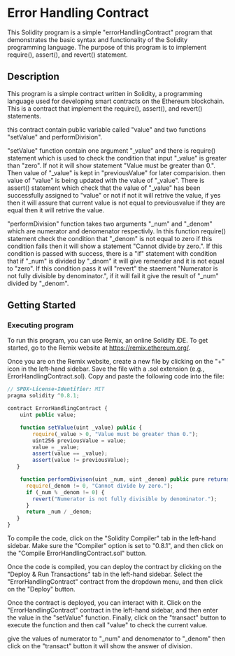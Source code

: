 # Error Handling Contract

This Solidity program is a simple "errorHandlingContract" program that demonstrates the basic syntax and functionality of the Solidity programming language. The purpose of this program is to implement require(), assert(), and revert() statement.

## Description

This program is a simple contract written in Solidity, a programming language used for developing smart contracts on the Ethereum blockchain. This is a contract that implement the require(), assert(), and revert() statements.

this contract contain public variable called "value" and two functions "setValue" and performDivision".

"setValue" function contain one argument "_value" and there is require() statement which is used to check the condition that input "_value" is greater than "zero". If not it will show statement "Value must be greater than 0.". Then value of "_value" is kept in "previousValue" for later comparision. then value of "value" is being updated with the value of "_value". There is assert() statement which check that the value of "_value" has been successfully assigned to "value" or not if not it will retrive the value, if yes then it will assure that current value is not equal to previousvalue if they are equal then it will retrive the value.

"performDivision" function takes two arguments "_num" and "_denom" which are numerator and denomenator respectivly. In this function require() statement check the condition that "_denom" is not equal to zero if this condition fails then it will show a statement "Cannot divide by zero.". If this condition is passed with success, there is a "if" statement with condition that if "_num" is divided by "_dnom" it will give remender and it is not equal to "zero". If this condition pass it will "revert" the staement "Numerator is not fully divisible by denominator.", if it will fail it give the result of "_num" divided by "_denom".

## Getting Started

### Executing program

To run this program, you can use Remix, an online Solidity IDE. To get started, go to the Remix website at https://remix.ethereum.org/.

Once you are on the Remix website, create a new file by clicking on the "+" icon in the left-hand sidebar. Save the file with a .sol extension (e.g., ErrorHandlingContract.sol). Copy and paste the following code into the file:

```javascript
// SPDX-License-Identifier: MIT 
pragma solidity ^0.8.1;

contract ErrorHandlingContract {
    uint public value;

    function setValue(uint _value) public {  
        require(_value > 0, "Value must be greater than 0.");
        uint256 previousValue = value;
        value = _value;
        assert(value == _value);
        assert(value != previousValue);
   }

    function performDivison(uint _num, uint _denom) public pure returns (uint) { 
      require(_denom != 0, "Cannot divide by zero.");
      if (_num % _denom != 0) {
        revert("Numerator is not fully divisible by denominator.");
      }
      return _num / _denom;
   }
}
```

To compile the code, click on the "Solidity Compiler" tab in the left-hand sidebar. Make sure the "Compiler" option is set to "0.8.1", and then click on the "Compile ErrorHandlingContract.sol" button.

Once the code is compiled, you can deploy the contract by clicking on the "Deploy & Run Transactions" tab in the left-hand sidebar. Select the "ErrorHandlingContract" contract from the dropdown menu, and then click on the "Deploy" button.

Once the contract is deployed, you can interact with it. Click on the "ErrorHandlingContract" contract in the left-hand sidebar, and then enter the value in the "setValue" function. Finally, click on the "transact" button to execute the function and then call "value" to check the current value.

give the values of numerator to "_num" and denomenator to "_denom" then click on the "transact" button it will show the answer of division.

